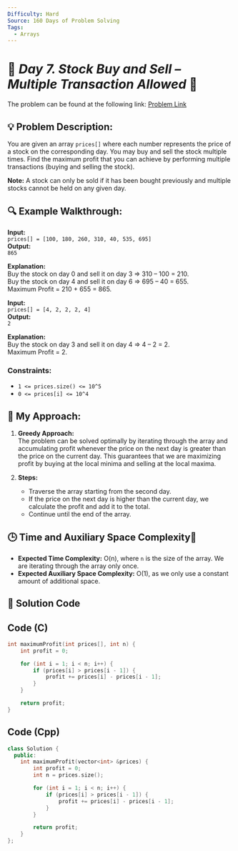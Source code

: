 ```yaml
---
Difficulty: Hard
Source: 160 Days of Problem Solving
Tags:
  - Arrays
---
```


# 🚀 _Day 7. Stock Buy and Sell – Multiple Transaction Allowed_ 🧠
The problem can be found at the following link: [Problem Link](https://www.geeksforgeeks.org/batch/gfg-160-problems/track/arrays-gfg-160/problem/stock-buy-and-sell2615)

## 💡 **Problem Description:**

You are given an array `prices[]` where each number represents the price of a stock on the corresponding day. You may buy and sell the stock multiple times. Find the maximum profit that you can achieve by performing multiple transactions (buying and selling the stock).

**Note:** A stock can only be sold if it has been bought previously and multiple stocks cannot be held on any given day.

## 🔍 **Example Walkthrough:**

**Input:**  
`prices[] = [100, 180, 260, 310, 40, 535, 695]`  
**Output:**  
`865`

**Explanation:**  
Buy the stock on day 0 and sell it on day 3 => 310 – 100 = 210.  
Buy the stock on day 4 and sell it on day 6 => 695 – 40 = 655.  
Maximum Profit = 210 + 655 = 865.

**Input:**  
`prices[] = [4, 2, 2, 2, 4]`  
**Output:**  
`2`

**Explanation:**  
Buy the stock on day 3 and sell it on day 4 => 4 – 2 = 2.  
Maximum Profit = 2.

### Constraints:
- `1 <= prices.size() <= 10^5`
- `0 <= prices[i] <= 10^4`

## 🎯 **My Approach:**

1. **Greedy Approach:**  
   The problem can be solved optimally by iterating through the array and accumulating profit whenever the price on the next day is greater than the price on the current day. This guarantees that we are maximizing profit by buying at the local minima and selling at the local maxima.

2. **Steps:**  
   - Traverse the array starting from the second day.  
   - If the price on the next day is higher than the current day, we calculate the profit and add it to the total.  
   - Continue until the end of the array.

## 🕒 **Time and Auxiliary Space Complexity**📝

- **Expected Time Complexity:** O(n), where `n` is the size of the array. We are iterating through the array only once.
- **Expected Auxiliary Space Complexity:** O(1), as we only use a constant amount of additional space.

## 📝 **Solution Code**

## Code (C)

```c
int maximumProfit(int prices[], int n) {
    int profit = 0;

    for (int i = 1; i < n; i++) {
        if (prices[i] > prices[i - 1]) {
            profit += prices[i] - prices[i - 1];
        }
    }

    return profit;
}
```

## Code (Cpp)

```cpp
class Solution {
  public:
    int maximumProfit(vector<int> &prices) {
        int profit = 0;
        int n = prices.size();

        for (int i = 1; i < n; i++) {
            if (prices[i] > prices[i - 1]) {
                profit += prices[i] - prices[i - 1];
            }
        }

        return profit;
    }
};
```
